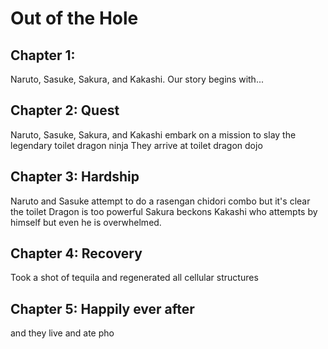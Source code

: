 # Out of the Hole

## Chapter 1: 
Naruto, Sasuke, Sakura, and Kakashi.
Our story begins with...


## Chapter 2: Quest
Naruto, Sasuke, Sakura, and Kakashi embark on a mission to slay the legendary toilet dragon ninja
They arrive at toilet dragon dojo

## Chapter 3: Hardship
Naruto and Sasuke attempt to do a rasengan chidori combo but it's clear the toilet Dragon is too powerful
Sakura beckons Kakashi who attempts by himself but even he is overwhelmed.

## Chapter 4: Recovery
Took a shot of tequila and regenerated all cellular structures

## Chapter 5: Happily ever after
and they live and ate pho

